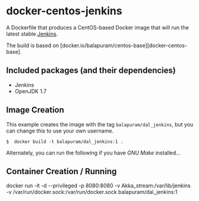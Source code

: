 # docker-centos-jenkins

A Dockerfile that produces a CentOS-based Docker image that will run the latest stable [Jenkins][jenkins].

The build is based on [docker.io/balapuram/centos-base][docker-centos-base].

[Jenkins]: http://jenkins-ci.org/

## Included packages (and their dependencies)

* Jenkins
* OpenJDK 1.7

## Image Creation

This example creates the image with the tag `balapuram/dal_jenkins`, but you can
change this to use your own username.

```
$  docker build -t balapuram/dal_jenkins:1 .
```

Alternately, you can run the following if you have *GNU Make* installed...

## Container Creation / Running

docker run  -it -d --privileged -p 8080:8080 -v Akka_stream:/var/lib/jenkins -v /var/run/docker.sock:/var/run/docker.sock balapuram/dal_jenkins:1

